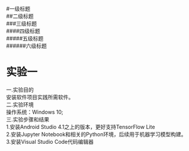 #一级标题  
##二级标题  
###三级标题  
####四级标题  
#####五级标题  
######六级标题  
# 实验一
一.实验目的<br>
安装软件项目实践所需软件。<br>
二.实验环境<br>
操作系统：Windows 10;<br>
三.实验步骤和结果<br>
1.安装Android Studio 4.1之上的版本，更好支持TensorFlow Lite<br>
2.安装Jupyter Notebook和相关的Python环境，后续用于机器学习模型构建。<br>
3.安装Visual Studio Code代码编辑器<br>

